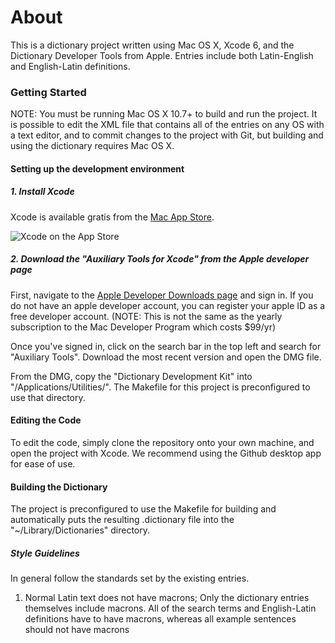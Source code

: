 # About

This is a dictionary project written using Mac OS X, Xcode 6, and the Dictionary
Developer Tools from Apple. Entries include both Latin-English and English-Latin
definitions.

### Getting Started

NOTE: You must be running Mac OS X 10.7+ to build and run the project. It is
possible to edit the XML file that contains all of the entries on any OS with
a text editor, and to commit changes to the project with Git, but building and
using the dictionary requires Mac OS X.

#### Setting up the development environment

##### 1. Install Xcode

Xcode is available gratis from the [Mac App Store](https://itunes.apple.com/us/app/xcode/id497799835?mt=12).

![Xcode on the App Store](https://raw.github.com/NLBuescher/ModernLatinDictionary/gh-pages/images/xcode_app_store.png)

##### 2. Download the "Auxiliary Tools for Xcode" from the Apple developer page

First, navigate to the [Apple Developer Downloads page](https://developer.apple.com/downloads/)
and sign in. If you do not have an apple developer account, you can register 
your apple ID as a free developer account. (NOTE: This is not the same as the
yearly subscription to the Mac Developer Program which costs $99/yr)

Once you've signed in, click on the search bar in the top left and search for
"Auxiliary Tools". Download the most recent version and open the DMG file.

From the DMG, copy the "Dictionary Development Kit" into "/Applications/Utilities/".
The Makefile for this project is preconfigured to use that directory.

#### Editing the Code

To edit the code, simply clone the repository onto your own machine, and open the
project with Xcode. We recommend using the Github desktop app for ease of use.

#### Building the Dictionary

The project is preconfigured to use the Makefile for building and automatically 
puts the resulting .dictionary file into the "~/Library/Dictionaries" directory.

##### Style Guidelines

In general follow the standards set by the existing entries.

1. Normal Latin text does not have macrons; Only the dictionary entries
   themselves include macrons. All of the search terms and English-Latin
   definitions have to have macrons, whereas all example sentences should not
   have macrons
